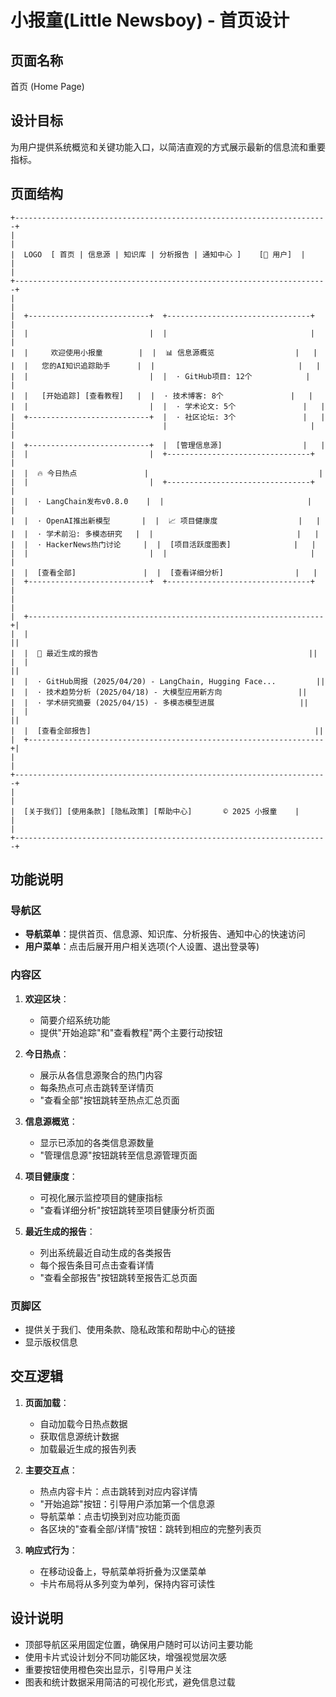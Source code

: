 # 小报童(Little Newsboy) - 首页设计

## 页面名称
首页 (Home Page)

## 设计目标
为用户提供系统概览和关键功能入口，以简洁直观的方式展示最新的信息流和重要指标。

## 页面结构

```
+----------------------------------------------------------------------+
|                                                                      |
|  LOGO  [ 首页 | 信息源 | 知识库 | 分析报告 | 通知中心 ]    [👤 用户]  |
|                                                                      |
+----------------------------------------------------------------------+
|                                                                      |
|  +---------------------------+  +--------------------------------+   |
|  |                           |  |                                |   |
|  |     欢迎使用小报童        |  |  📊 信息源概览                  |   |
|  |   您的AI知识追踪助手      |  |                                |   |
|  |                           |  |  · GitHub项目: 12个            |   |
|  |   [开始追踪] [查看教程]   |  |  · 技术博客: 8个               |   |
|  |                           |  |  · 学术论文: 5个               |   |
|  +---------------------------+  |  · 社区论坛: 3个               |   |
|                                 |                                |   |
|  +---------------------------+  |  [管理信息源]                  |   |
|  |                           |  +--------------------------------+   |
|  |  🔥 今日热点               |                                      |
|  |                           |  +--------------------------------+   |
|  |  · LangChain发布v0.8.0    |  |                                |   |
|  |  · OpenAI推出新模型       |  |  📈 项目健康度                  |   |
|  |  · 学术前沿: 多模态研究   |  |                                |   |
|  |  · HackerNews热门讨论     |  |  [项目活跃度图表]              |   |
|  |                           |  |                                |   |
|  |  [查看全部]               |  |  [查看详细分析]                |   |
|  +---------------------------+  +--------------------------------+   |
|                                                                      |
|  +------------------------------------------------------------------+|
|  |                                                                  ||
|  |  📑 最近生成的报告                                               ||
|  |                                                                  ||
|  |  · GitHub周报 (2025/04/20) - LangChain, Hugging Face...         ||
|  |  · 技术趋势分析 (2025/04/18) - 大模型应用新方向                 ||
|  |  · 学术研究摘要 (2025/04/15) - 多模态模型进展                   ||
|  |                                                                  ||
|  |  [查看全部报告]                                                  ||
|  +------------------------------------------------------------------+|
|                                                                      |
+----------------------------------------------------------------------+
|                                                                      |
|  [关于我们] [使用条款] [隐私政策] [帮助中心]       © 2025 小报童    |
|                                                                      |
+----------------------------------------------------------------------+
```

## 功能说明

### 导航区
- **导航菜单**：提供首页、信息源、知识库、分析报告、通知中心的快速访问
- **用户菜单**：点击后展开用户相关选项(个人设置、退出登录等)

### 内容区
1. **欢迎区块**：
   - 简要介绍系统功能
   - 提供"开始追踪"和"查看教程"两个主要行动按钮

2. **今日热点**：
   - 展示从各信息源聚合的热门内容
   - 每条热点可点击跳转至详情页
   - "查看全部"按钮跳转至热点汇总页面

3. **信息源概览**：
   - 显示已添加的各类信息源数量
   - "管理信息源"按钮跳转至信息源管理页面

4. **项目健康度**：
   - 可视化展示监控项目的健康指标
   - "查看详细分析"按钮跳转至项目健康分析页面

5. **最近生成的报告**：
   - 列出系统最近自动生成的各类报告
   - 每个报告条目可点击查看详情
   - "查看全部报告"按钮跳转至报告汇总页面

### 页脚区
- 提供关于我们、使用条款、隐私政策和帮助中心的链接
- 显示版权信息

## 交互逻辑

1. **页面加载**：
   - 自动加载今日热点数据
   - 获取信息源统计数据
   - 加载最近生成的报告列表

2. **主要交互点**：
   - 热点内容卡片：点击跳转到对应内容详情
   - "开始追踪"按钮：引导用户添加第一个信息源
   - 导航菜单：点击切换到对应功能页面
   - 各区块的"查看全部/详情"按钮：跳转到相应的完整列表页

3. **响应式行为**：
   - 在移动设备上，导航菜单将折叠为汉堡菜单
   - 卡片布局将从多列变为单列，保持内容可读性

## 设计说明
- 顶部导航区采用固定位置，确保用户随时可以访问主要功能
- 使用卡片式设计划分不同功能区块，增强视觉层次感
- 重要按钮使用橙色突出显示，引导用户关注
- 图表和统计数据采用简洁的可视化形式，避免信息过载 